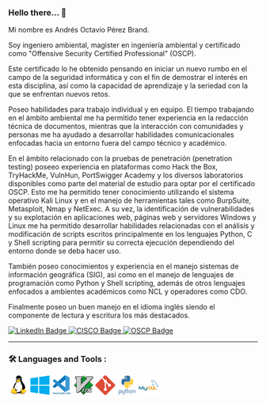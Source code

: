 <!--
[![en](https://img.shields.io/badge/lang-en-yellow)](https://github.com/aoctaviopb/aoctaviopb/blob/main/README.en.md)
-->

### Hello there... 👋

<div>
  <p>
Mi nombre es Andrés Octavio Pérez Brand.

Soy ingeniero ambiental, magister en ingeniería ambiental y certificado como "Offensive Security Certified Professional" (OSCP).
    
Este certificado lo he obtenido pensando en iniciar un nuevo rumbo en el campo de la seguridad informática y con el fin de demostrar el interés en esta disciplina, así como la capacidad de aprendizaje y la seriedad con la que se enfrentan nuevos retos.

Poseo habilidades para trabajo individual y en equipo. El tiempo trabajando en el ámbito ambiental me ha permitido tener experiencia en la redacción técnica de documentos, mientras que la interacción con comunidades y personas me ha ayudado a desarrollar habilidades comunicacionales enfocadas hacia un entorno fuera del campo técnico y académico.

En el ámbito relacionado con la pruebas de penetración (penetration testing) poseeo experiencia en plataformas como Hack the Box, TryHackMe, VulnHun, PortSwigger Academy y los diversos laboratorios disponibles como parte del material de estudio para optar por el certificado OSCP. Esto me ha permitido tener conocimiento utilizando el sistema operativo Kali Linux y en el manejo de herramientas tales como BurpSuite, Metasploit, Nmap y NetExec. A su vez, la identificación de vulnerabilidades y su explotación en aplicaciones web, páginas web y servidores Windows y Linux me ha permitido desarrollar habilidades relacionadas con el análisis y modificación de scripts escritos principalmente en los lenguajes Python, C y Shell scripting para permitir su correcta ejecución dependiendo del entorno donde se deba hacer uso.

También poseo conocimientos y experiencia en el manejo sistemas de información geográfica (SIG), así como en el manejo de lenguajes de programación como Python y Shell scripting, además de otros lenguajes enfocados a ambientes académicos como NCL y operadores como CDO.

Finalmente poseo un buen manejo en el idioma inglés siendo el componente de lectura y escritura los más destacados.
  </p> 
</div>

<div id="badges">
  <a href="https://www.linkedin.com/in/aoctaviopb/">
    <img src="https://img.shields.io/badge/LinkedIn-blue?style=for-the-badge&logo=linkedin&logoColor=white" title="LinkedIn" alt="LinkedIn Badge"/>
  </a>
  
  <a href="https://www.credly.com/badges/5a739327-7f25-4015-ade9-119ddb936eae">
    <img src="https://images.credly.com/size/680x680/images/5bdd6a39-3e03-4444-9510-ecff80c9ce79/image.png" title="Network-Basics" alt="CISCO Badge" width="80" height="80"/>
  </a>
  
  <a href="https://www.credential.net/a33b81b0-fd2e-44aa-92a3-1baa008bf21f">
    <img src="https://api.accredible.com/v1/frontend/credential_website_embed_image/badge/110827223" title="OSCP" alt="OSCP Badge" width="80" height="80"/>
  </a>
</div>

---
### :hammer_and_wrench: Languages and Tools :

<div>
  <img src="https://github.com/aoctaviopb/aoctaviopb/blob/main/assets/linux-original.svg" title="Linux" alt="Linux" width="40" height="40"/>
  <img src="https://github.com/aoctaviopb/aoctaviopb/blob/main/assets/windows-original.svg" title="Windows" alt="Windows" width="40" height="40"/>
  <img src="https://github.com/aoctaviopb/aoctaviopb/blob/main/assets/vscode-original-wordmark.svg" title="VsCode" alt="VsCode" width="40" height="40"/>
  <img src="https://github.com/aoctaviopb/aoctaviopb/blob/main/assets/vim-original.svg" title="Vim" alt="Vim" width="40" height="40"/>
  <img src="https://github.com/aoctaviopb/aoctaviopb/blob/main/assets/git-icon.svg" title="Git" alt="Git" width="40" height="40"/>  
  <img src="https://github.com/aoctaviopb/aoctaviopb/blob/main/assets/python-original-wordmark.svg" title="Python" alt="Python" width="40" height="40"/>
<!--   <img src="https://github.com/aoctaviopb/aoctaviopb/blob/main/assets/c-original.svg" title="C" alt="C" width="40" height="40"/>
  <img src="https://github.com/aoctaviopb/aoctaviopb/blob/main/assets/bash-original.svg" title="bash" alt="bash" width="40" height="40"/>
  <img src="https://github.com/aoctaviopb/aoctaviopb/blob/main/assets/php-original.svg" title="PHP" alt="PHP" width="40" height="40"/> -->
  <img src="https://github.com/aoctaviopb/aoctaviopb/blob/main/assets/mysql-original-wordmark.svg" title="mySQL" alt="mySQL" width="40" height="40"/>

  <!--
  íconos obtenidos de:
  https://github.com/devicons/devicon
  https://devicon.dev/
  -->
  
</div>

  <!--

---
### :fire: My Stats :

<img src="https://github-readme-stats.vercel.app/api?username=aoctaviopb" width="44%" align="right" >
<img src="http://github-readme-streak-stats.herokuapp.com?user=aoctaviopb&mode=weekly" width="48%" >

  -->


<!--
**aoctaviopb/aoctaviopb** is a ✨ _special_ ✨ repository because its `README.md` (this file) appears on your GitHub profile.

Here are some ideas to get you started:

- 🔭 I’m currently working on ...
- 🌱 I’m currently learning ...
- 👯 I’m looking to collaborate on ...
- 🤔 I’m looking for help with ...
- 💬 Ask me about ...
- 📫 How to reach me: ...
- 😄 Pronouns: ...
- ⚡ Fun fact: ...

[![Anurag's GitHub stats](https://github-readme-stats.vercel.app/api?username=aoctaviopb)](https://github.com/anuraghazra/github-readme-stats)

[![GitHub Streak](http://github-readme-streak-stats.herokuapp.com?user=aoctaviopb&mode=weekly)](https://git.io/streak-stats)



-->
